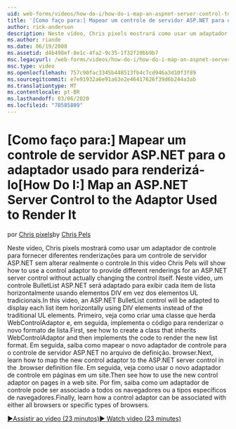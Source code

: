 ```yaml
---
uid: web-forms/videos/how-do-i/how-do-i-map-an-aspnet-server-control-to-the-adaptor-used-to-render-it
title: '[Como faço para:] Mapear um controle de servidor ASP.NET para o adaptador usado para renderizá-lo | Microsoft Docs'
author: rick-anderson
description: Neste vídeo, Chris pixels mostrará como usar um adaptador de controle para fornecer diferentes renderizações para um controle de servidor ASP.NET sem alterar realmente o c...
ms.author: riande
ms.date: 06/19/2008
ms.assetid: d4b498ef-8e1c-4fa2-9c35-1f32f20bb9b7
msc.legacyurl: /web-forms/videos/how-do-i/how-do-i-map-an-aspnet-server-control-to-the-adaptor-used-to-render-it
msc.type: video
ms.openlocfilehash: 757c90fac3345b448513fb4c7cd946a3d10f3f89
ms.sourcegitcommit: e7e91932a6e91a63e2e46417626f39d6b244a3ab
ms.translationtype: MT
ms.contentlocale: pt-BR
ms.lasthandoff: 03/06/2020
ms.locfileid: "78585809"
---
```

# <a name="how-do-i-map-an-aspnet-server-control-to-the-adaptor-used-to-render-it"></a><span data-ttu-id="119db-103">[Como faço para:] Mapear um controle de servidor ASP.NET para o adaptador usado para renderizá-lo</span><span class="sxs-lookup"><span data-stu-id="119db-103">[How Do I:] Map an ASP.NET Server Control to the Adaptor Used to Render It</span></span>

<span data-ttu-id="119db-104">por [Chris pixels](https://twitter.com/chrispels)</span><span class="sxs-lookup"><span data-stu-id="119db-104">by [Chris Pels](https://twitter.com/chrispels)</span></span>

<span data-ttu-id="119db-105">Neste vídeo, Chris pixels mostrará como usar um adaptador de controle para fornecer diferentes renderizações para um controle de servidor ASP.NET sem alterar realmente o controle.</span><span class="sxs-lookup"><span data-stu-id="119db-105">In this video Chris Pels will show how to use a control adaptor to provide different renderings for an ASP.NET server control without actually changing the control itself.</span></span> <span data-ttu-id="119db-106">Neste vídeo, um controle BulletList ASP.NET será adaptado para exibir cada item de lista horizontalmente usando elementos DIV em vez dos elementos UL tradicionais.</span><span class="sxs-lookup"><span data-stu-id="119db-106">In this video, an ASP.NET BulletList control will be adapted to display each list item horizontally using DIV elements instead of the traditional UL elements.</span></span> <span data-ttu-id="119db-107">Primeiro, veja como criar uma classe que herda WebControlAdaptor e, em seguida, implementa o código para renderizar o novo formato de lista.</span><span class="sxs-lookup"><span data-stu-id="119db-107">First, see how to create a class that inherits WebControlAdaptor and then implements the code to render the new list format.</span></span> <span data-ttu-id="119db-108">Em seguida, saiba como mapear o novo adaptador de controle para o controle de servidor ASP.NET no arquivo de definição. browser.</span><span class="sxs-lookup"><span data-stu-id="119db-108">Next, learn how to map the new control adaptor to the ASP.NET server control in the .browser definition file.</span></span> <span data-ttu-id="119db-109">Em seguida, veja como usar o novo adaptador de controle em páginas em um site.</span><span class="sxs-lookup"><span data-stu-id="119db-109">Then see how to use the new control adaptor on pages in a web site.</span></span> <span data-ttu-id="119db-110">Por fim, saiba como um adaptador de controle pode ser associado a todos os navegadores ou a tipos específicos de navegadores.</span><span class="sxs-lookup"><span data-stu-id="119db-110">Finally, learn how a control adaptor can be associated with either all browsers or specific types of browsers.</span></span>

[<span data-ttu-id="119db-111">&#9654;Assistir ao vídeo (23 minutos)</span><span class="sxs-lookup"><span data-stu-id="119db-111">&#9654; Watch video (23 minutes)</span></span>](https://channel9.msdn.com/Blogs/ASP-NET-Site-Videos/how-do-i-map-an-aspnet-server-control-to-the-adaptor-used-to-render-it)
